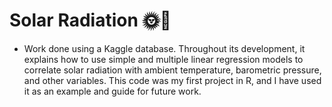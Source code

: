 # Solar Radiation 🌞🌻

- Work done using a Kaggle database. Throughout its development, it explains how to use simple and multiple linear regression models to correlate solar radiation with ambient temperature, barometric pressure, and other variables. This code was my first project in R, and I have used it as an example and guide for future work.
